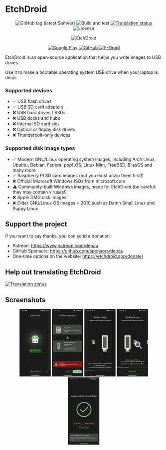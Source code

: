 # EtchDroid

<p align="center">
<img alt="GitHub tag (latest SemVer)" src="https://img.shields.io/github/tag/EtchDroid/EtchDroid.svg?label=latest"/> <img alt="Build and test" src="https://github.com/EtchDroid/EtchDroid/workflows/Build%20and%20test/badge.svg"/> <a href="https://hosted.weblate.org/engage/etchdroid/?utm_source=widget"><img alt="Translation status" src="https://hosted.weblate.org/widgets/etchdroid/-/svg-badge.svg"/></a> <img alt="License" src="https://img.shields.io/github/license/EtchDroid/EtchDroid.svg"/>
</p>

<p align="center">
<img alt="EtchDroid" src="https://etchdroid.app/assets/img/playstore_banner.png" height="250" width="512" />
</p>

<p align="center">
<a href="https://play.google.com/store/apps/details?id=eu.depau.etchdroid" rel="noopener"><img src="https://etchdroid.app/assets/img/get_on_googleplay.svg" alt="Google Play"></a> <a href="https://github.com/EtchDroid/EtchDroid/releases" rel="noopener"><img src="https://etchdroid.app/assets/img/get_on_github.svg" alt="GitHub"> <a href="https://f-droid.org/packages/eu.depau.etchdroid/" rel="noopener"><img height="53" width="178" src="https://etchdroid.app/assets/img/get_on_fdroid.svg" alt="F-Droid"></a></a>
</p>

EtchDroid is an open-source application that helps you write images to USB drives.

Use it to make a bootable operating system USB drive when your laptop is dead.

### Supported devices

- ✅ USB flash drives
- ✅ USB SD card adapters
- ❌ USB hard drives / SSDs
- ❌ USB docks and hubs
- ❌ Internal SD card slot
- ❌ Optical or floppy disk drives
- ❌ Thunderbolt-only devices

### Supported disk image types

- ✅ Modern GNU/Linux operating system images, including Arch Linux, Ubuntu, Debian, Fedora, pop!_OS,
  Linux Mint, FreeBSD, BlissOS and many more
- ✅ Raspberry PI SD card images (but you must unzip them first!)
- ❌ Official Microsoft Windows ISOs from microsoft.com
- ⚠️ Community-built Windows images, made for EtchDroid (be careful: they may contain viruses!)
- ❌ Apple DMG disk images
- ❌ Older GNU/Linux OS images < 2010 such as Damn Small Linux and Puppy Linux

## Support the project

If you want to say thanks, you can send a donation.

- Patreon: https://www.patreon.com/depau
- GitHub Sponsors: https://github.com/sponsors/depau
- One-time options on the website: https://etchdroid.app/donate/

## Help out translating EtchDroid

[![Translation status](https://hosted.weblate.org/widgets/etchdroid/-/app/open-graph.png)](https://hosted.weblate.org/engage/etchdroid/?utm_source=widget)

## Screenshots

<p align="center">
<!-- Exact dimensions are specified to avoid the images jumping as they load -->
<!-- The "force inline" comment ensures the images stay inline, the fact that it's needed might be a GFM bug -->
<img src="metadata/en-US/images/phoneScreenshots/0.png" width="100" height="216"> <!-- Force inline -->
<img src="metadata/en-US/images/phoneScreenshots/2.png" width="100" height="216"> <!-- Force inline -->
<img src="metadata/en-US/images/phoneScreenshots/3.png" width="100" height="216"> <!-- Force inline -->
<img src="metadata/en-US/images/phoneScreenshots/4.png" width="100" height="216"> <!-- Force inline -->
<img src="metadata/en-US/images/phoneScreenshots/5.png" width="100" height="216"> <!-- Force inline -->
</p>
